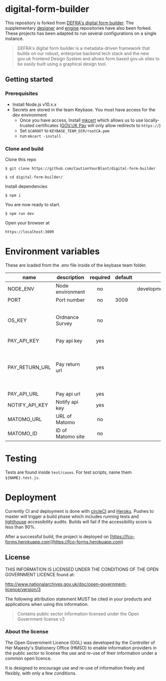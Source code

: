 # digital-form-builder

This repository is forked from [DEFRA's digital form builder](https://github.com/DEFRA/digital-form-builder).
The supplementary [designer](https://github.com/CautionYourBlast/digital-form-builder-designer) and [engine](https://github.com/CautionYourBlast/digital-form-builder-engine) repositories have also been forked.
These projects has been adapted to run several configurations on a single instance.


> DEFRA's digital form builder is a metadata-driven framework that builds on our robust,
enterprise backend tech stack and the new gov.uk frontend Design System and allows form based gov.uk sites to be easily
built using a graphical design tool.



## Getting started

### Prerequisites
- Install Node.js v10.x.x
- Secrets are stored in the team Keybase. You must have access for the dev environment
  - Once you have access, Install [mkcert](https://github.com/FiloSottile/mkcert) which allows us to use locally-trusted certificates ([GOV.UK Pay](https://www.payments.service.gov.uk) will only allow redirects to `https://`)
  - Set `$CAROOT` to `KEYBASE_TEAM_DIR/rootCA.pem` 
  - run `mkcert -install`
  

### Clone and build

Clone this repo

`$ git clone https://github.com/CautionYourBlast/digital-form-builder`

`$ cd digital-form-builder/`


Install dependencies

`$ npm i`

You are now ready to start.

`$ npm run dev`


Open your browser at

`https://localhost:3009`



# Environment variables
These are loaded from the .env file inside of the keybase team folder.


| name           | description      | required | default |            valid            |             notes             |
|----------------|------------------|:--------:|---------|:---------------------------:|:-----------------------------:|
| NODE_ENV       | Node environment |    no    |         | development,test,production |                               |
| PORT           | Port number      |    no    | 3009    |                             |                               |
| OS_KEY         | Ordnance Survey  |    no    |         |                             | For address lookup by postcode|
| PAY_API_KEY    | Pay api key      |    yes   |         |                             |                               |
| PAY_RETURN_URL | Pay return url   |    yes   |         |                             | For GOV.UK Pay to redirect back to our service |
| PAY_API_URL    | Pay api url      |    yes   |         |                             |                               |
| NOTIFY_API_KEY | Notify api key   |    yes   |         |                             |                               |
| MATOMO_URL     | URL of Matomo    |    no    |         |                             |                               |
| MATOMO_ID      | ID of Matomo site|    no    |         |                             |                               |

# Testing
Tests are found inside `test/cases`. For test scripts, name them `${NAME}.test.js`. 

# Deployment
Currently CI and deployment is done with [circleCI](https://circleci.com) and [Heroku](https://heroku.com). Pushes to master
will trigger a build phase which includes running tests and [lighthouse](https://developers.google.com/web/tools/lighthouse)
accessibility audits. Builds will fail if the accessibility score is less than 90%. 

After a successful build, the project is deployed on [https://fco-forms.herokuapp.com](https://fco-forms.herokuapp.com)


## License

THIS INFORMATION IS LICENSED UNDER THE CONDITIONS OF THE OPEN GOVERNMENT LICENCE found at:

http://www.nationalarchives.gov.uk/doc/open-government-licence/version/3

The following attribution statement MUST be cited in your products and applications when using this information.

> Contains public sector information licensed under the Open Government license v3

### About the license

The Open Government Licence (OGL) was developed by the Controller of Her Majesty's Stationery Office (HMSO) to enable information providers in the public sector to license the use and re-use of their information under a common open licence.

It is designed to encourage use and re-use of information freely and flexibly, with only a few conditions.


